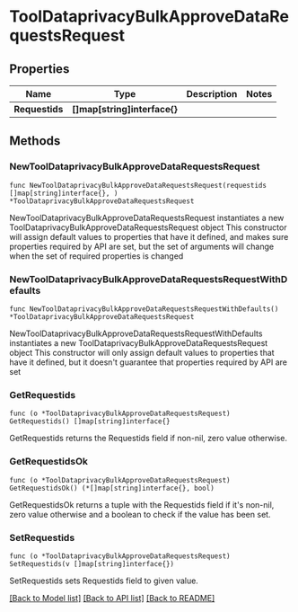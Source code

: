 # ToolDataprivacyBulkApproveDataRequestsRequest

## Properties

Name | Type | Description | Notes
------------ | ------------- | ------------- | -------------
**Requestids** | **[]map[string]interface{}** |  | 

## Methods

### NewToolDataprivacyBulkApproveDataRequestsRequest

`func NewToolDataprivacyBulkApproveDataRequestsRequest(requestids []map[string]interface{}, ) *ToolDataprivacyBulkApproveDataRequestsRequest`

NewToolDataprivacyBulkApproveDataRequestsRequest instantiates a new ToolDataprivacyBulkApproveDataRequestsRequest object
This constructor will assign default values to properties that have it defined,
and makes sure properties required by API are set, but the set of arguments
will change when the set of required properties is changed

### NewToolDataprivacyBulkApproveDataRequestsRequestWithDefaults

`func NewToolDataprivacyBulkApproveDataRequestsRequestWithDefaults() *ToolDataprivacyBulkApproveDataRequestsRequest`

NewToolDataprivacyBulkApproveDataRequestsRequestWithDefaults instantiates a new ToolDataprivacyBulkApproveDataRequestsRequest object
This constructor will only assign default values to properties that have it defined,
but it doesn't guarantee that properties required by API are set

### GetRequestids

`func (o *ToolDataprivacyBulkApproveDataRequestsRequest) GetRequestids() []map[string]interface{}`

GetRequestids returns the Requestids field if non-nil, zero value otherwise.

### GetRequestidsOk

`func (o *ToolDataprivacyBulkApproveDataRequestsRequest) GetRequestidsOk() (*[]map[string]interface{}, bool)`

GetRequestidsOk returns a tuple with the Requestids field if it's non-nil, zero value otherwise
and a boolean to check if the value has been set.

### SetRequestids

`func (o *ToolDataprivacyBulkApproveDataRequestsRequest) SetRequestids(v []map[string]interface{})`

SetRequestids sets Requestids field to given value.



[[Back to Model list]](../README.md#documentation-for-models) [[Back to API list]](../README.md#documentation-for-api-endpoints) [[Back to README]](../README.md)


